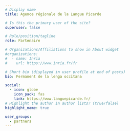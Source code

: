 ```yaml
---
# Display name
title: Agence régionale de la Langue Picarde

# Is this the primary user of the site?
superuser: false

# Role/position/tagline
role: Partenaire

# Organizations/Affiliations to show in About widget
#organizations:
#  - name: Inria
#    url: https://www.inria.fr/fr

# Short bio (displayed in user profile at end of posts)
bio: Permanent de la lenga occitana

social:
  - icon: globe
    icon_pack: fas
    link: https://www.languepicarde.fr/
# Highlight the author in author lists? (true/false)
highlight_name: true

user_groups:
  - partners
---
```

